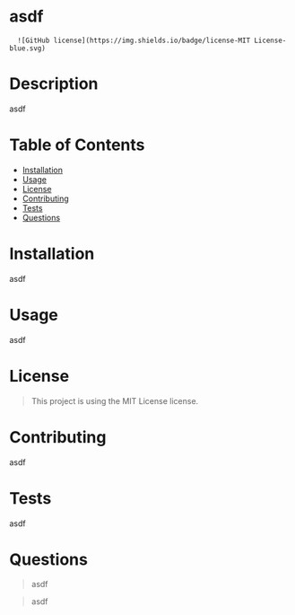 
# asdf

      ![GitHub license](https://img.shields.io/badge/license-MIT License-blue.svg)

      
# Description

asdf

# Table of Contents 

- [Installation](#installation)
- [Usage](#usage)
- [License](#license)
- [Contributing](#contributing)
- [Tests](#tests)
- [Questions](#questions)

# Installation 

asdf

# Usage

asdf

# License

> This project is using the MIT License license.

# Contributing

asdf

# Tests

asdf

# Questions

> asdf

> asdf

  